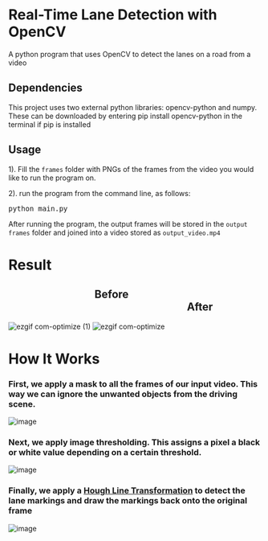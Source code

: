 # Real-Time Lane Detection with OpenCV

A python program that uses OpenCV to detect the lanes on a road from a video

## Dependencies

This project uses two external python libraries: opencv-python and numpy.
These can be downloaded by entering pip install opencv-python in the terminal if pip is installed

## Usage

1). Fill the `frames` folder with PNGs of the frames from the video you would like to run the program on.

2). run the program from the command line, as follows:

<pre>python main.py 
</pre>

After running the program, the output frames will be stored in the `output frames` folder and joined into a video stored as `output_video.mp4`

# Result
## &emsp;&emsp;&emsp; &emsp; &emsp; &emsp; &emsp; Before &emsp;&emsp;&emsp;&emsp;&emsp;&emsp;&emsp;&emsp;&emsp;&emsp;&emsp;&emsp;&emsp;        &emsp; &emsp;  &emsp;    After        

![ezgif com-optimize (1)](https://github.com/ReedGoldsworthy/Driving-Lane-Detection-using-OpenCV/assets/59662986/2fa61a80-9b6a-4002-8d68-b3d8093544e4) ![ezgif com-optimize](https://github.com/ReedGoldsworthy/Driving-Lane-Detection-using-OpenCV/assets/59662986/3d54c665-2b56-460f-8955-6b51527d2c23) 

# How It Works

### First, we apply a mask to all the frames of our input video. This way we can ignore the unwanted objects from the driving scene.

![image](https://github.com/ReedGoldsworthy/Driving-Lane-Detection-using-OpenCV/assets/59662986/289e1d8c-89b7-4013-ab0a-8d7f4810259f)

### Next, we apply image thresholding. This assigns a pixel a black or white value depending on a certain threshold.

![image](https://github.com/ReedGoldsworthy/Driving-Lane-Detection-using-OpenCV/assets/59662986/c98c7166-66de-4356-9d76-69fdffa0e9d6)

### Finally, we apply a [Hough Line Transformation](https://docs.opencv.org/3.4/d9/db0/tutorial_hough_lines.html) to detect the lane markings and draw the markings back onto the original frame

![image](https://github.com/ReedGoldsworthy/Driving-Lane-Detection-using-OpenCV/assets/59662986/ec8a24d7-affd-4c64-ac5a-b35b26c8ed94)




  







